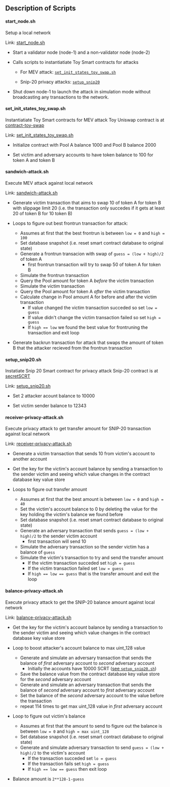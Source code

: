 ## Description of Scripts

#### start_node.sh
Setup a local network

Link: [start_node.sh](start_node.sh)

* Start a validator node (node-1) and a non-validator node (node-2)

* Calls scripts to instantiatiate Toy Smart contracts for attacks

    * For MEV attack: [`set_init_states_toy_swap.sh`](#set_init_states_toy_swapsh)

    * Snip-20 privacy attacks: [`setup_snip20`](#setup_snip20sh)

* Shut down node-1 to launch the attack in simulation mode without broadcasting any transactions to the network.


#### set_init_states_toy_swap.sh
Instantiatiate Toy Smart contracts for MEV attack
Toy Uniswap contract is at [contract-toy-swap](../contract-toy-swap/)

Link: [set_init_states_toy_swap.sh](set_init_states_toy_swap.sh)

* Initialize contract with Pool A balance 1000 and Pool B balance 2000

* Set victim and adversary accounts to have token balance to 100 for token A and token B


#### sandwich-attack.sh
Execute MEV attack against local network

Link: [sandwich-attack.sh](sandwich-attack.sh)

* Generate victim transaction that aims to swap 10 of token A for token B with slippage limit 20 (i.e. the transaction only succedes if it gets at least 20 of token B for 10 token B)

* Loops to figure out best frontrun transaction for attack:
    * Assumes at first that the best frontrun is between `low = 0` and `high = 100`
    * Set database snapshot (i.e. reset smart contract database to original state)
    * Generate a frontrun transacion with swap of `guess = (low + high)/2` of token A 
        * first frontrun transaction will try to swap 50 of token A for token B
    * Simulate the frontrun transaction 
    * Query the Pool amount for token A *before* the victim transaction
    * Simulate the victim transaction
    * Query the Pool amount for token A *after* the victim transaction
    * Calculate change in Pool amount A for before and after the victim transaction
        * If value changed the victim transaction succeded so set `low = guess`
        * If value didn't change the victim transaction failed so set `high = guess`
        * If `high == low` we found the best value for frontruning the transaction and exit loop

* Generate backrun transaction for attack that swaps the amount of token B that the attacker recieved from the frontrun transaction


#### setup_snip20.sh
Instatiate Snip 20 Smart contract for privacy attack
Snip-20 contract is at [secretSCRT](../secretSCRT/)

Link: [setup_snip20.sh](setup_snip20.sh)

* Set 2 attacker acount balance to 10000 

* Set victim sender balance to 12343

#### receiver-privacy-attack.sh
Execute privacy attack to get transfer amount for SNIP-20 transaction against local network

Link: [receiver-privacy-attack.sh](receiver-privacy-attack.sh)

* Generate a victim transaction that sends 10 from victim's account to another account

* Get the key for the victim's account balance by sending a transaction to the sender victim  and seeing which value changes in the contract database key value store

* Loops to figure out transfer amount
    * Assumes at first that the best amount is between `low = 0` and `high = 40`
    * Set the victim's account balance to 0 by deleting the value for the key holding the victim's balance we found before
    * Set database snapshot (i.e. reset smart contract database to original state)
    * Generate an adversary transaction that sends `guess = (low + high)/2` to the sender victim account
        * first transaction will send 10
    * Simulate the adversary transaction so the sender victim has a balance of `guess`
    * Simulate the victim's transaction to try and send the transfer amount
        * If the victim transaction succeded set `high = guess`
        * If the victim transaction failed set `low = guess`
        * If `high == low == guess` that is the transfer amount and exit the loop

#### balance-privacy-attack.sh
Execute privacy attack to get the SNIP-20 balance amount against local network

Link: [balance-privacy-attack.sh](balance-privacy-attack.sh)

* Get the key for the victim's account balance by sending a transaction to the sender victim  and seeing which value changes in the contract database key value store

* Loop to boost attacker's account balance to max uint_128 value
    * Generate and simulate an adversary transaction that sends the balance of *first* adversary account to *second* adversary account
        * Initially the accounts have 10000 SCRT ([see `setup_snip20.sh`](#setup_snip20sh))
    * Save the balance value from the contract database key value store for the *second* adversary account
    * Generate and simulate an adversary transaction that sends the balance of *second* adversary account to *first* adversary account
    * Set the balance of the *second* adversary account to the value before the transaction
    * repeat 114 times to get max uint_128 value in *first* adversary account

* Loop to figure out victim's balance
    * Assumes at first that the amount to send to figure out the balance is between `low = 0` and `high = max uint_128`
    * Set database snapshot (i.e. reset smart contract database to original state)
    * Generate and simulate adversary transaction to send `guess = (low + high)/2` to the victim's account
        * If the transaction succeded set `lo = guess`
        * If the transaction fails set `high = guess`
        * If `high == low == guess` then exit loop

* Balance amount is `2**128-1-guess`
